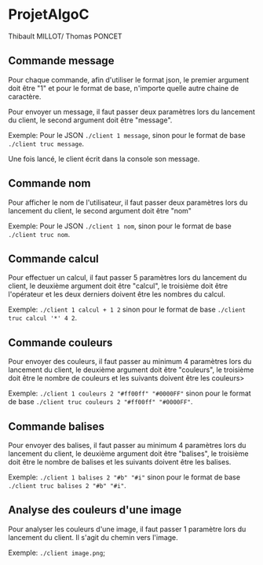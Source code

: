 # ProjetAlgoC

Thibault MILLOT/ Thomas PONCET

## Commande message

Pour chaque commande, afin d'utiliser le format json, le premier argument doit être "1" et pour le format de base, n'importe quelle autre chaine de caractère.

Pour envoyer un message, il faut passer deux paramètres lors du lancement du client, le second argument doit être "message".

Exemple: Pour le JSON `./client 1 message`, sinon pour le format de base `./client truc message`.

Une fois lancé, le client écrit dans la console son message.

## Commande nom

Pour afficher le nom de l'utilisateur, il faut passer deux paramètres lors du lancement du client, le second argument doit être "nom"

Exemple: Pour le JSON `./client 1 nom`, sinon pour le format de base `./client truc nom`.

## Commande calcul

Pour effectuer un calcul, il faut passer 5 paramètres lors du lancement du client, le deuxième argument doit être "calcul", le troisième doit être l'opérateur et les deux derniers doivent être les nombres du calcul.

Exemple: `./client 1 calcul + 1 2` sinon pour le format de base `./client truc calcul '*' 4 2`.

## Commande couleurs

Pour envoyer des couleurs, il faut passer au minimum 4 paramètres lors du lancement du client, le deuxième argument doit être "couleurs", le troisième doit être le nombre de couleurs et les suivants doivent être les couleurs>

Exemple: `./client 1 couleurs 2 "#ff00ff" "#0000FF"` sinon pour le format de base `./client truc couleurs 2 "#ff00ff" "#0000FF"`.

## Commande balises

Pour envoyer des balises, il faut passer au minimum 4 paramètres lors du lancement du client, le deuxième argument doit être "balises", le troisième doit être le nombre de balises et les suivants doivent être les balises.

Exemple: `./client 1 balises 2 "#b" "#i"` sinon pour le format de base `./client truc balises 2 "#b" "#i"`.

## Analyse des couleurs d'une image

Pour analyser les couleurs d'une image, il faut passer 1 paramètre lors du lancement du client. Il s'agit du chemin vers l'image.

Exemple: `./client image.png`;